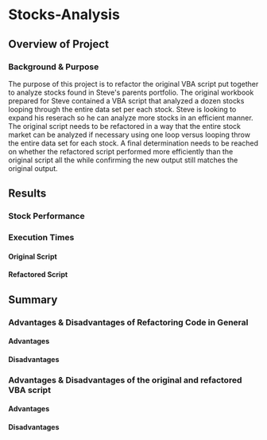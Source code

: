 # Stocks-Analysis

## Overview of Project

### Background & Purpose
The purpose of this project is to refactor the original VBA script put together to analyze stocks found in Steve's parents portfolio. The original workbook prepared for Steve contained a VBA script that analyzed a dozen stocks looping through the entire data set per each stock.  Steve is looking to expand his reserach so he can analyze more stocks in an efficient manner.  The original script needs to be refactored in a way that the entire stock market can be analyzed if necessary using one loop versus looping throw the entire data set for each stock.  A final determination needs to be reached on whether the refactored script performed more efficiently than the original script all the while confirming the new output still matches the original output.

## Results

### Stock Performance


### Execution Times

#### Original Script


#### Refactored Script



## Summary

### Advantages & Disadvantages of Refactoring Code in General

#### Advantages

#### Disadvantages

### Advantages & Disadvantages of the original and refactored VBA script

#### Advantages

#### Disadvantages


